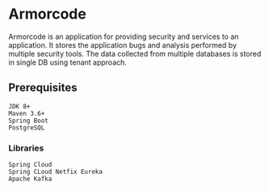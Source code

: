 # Armorcode
Armorcode is an application for providing security and services to an application. It stores the application bugs and analysis performed by multiple security tools.
The data collected from multiple databases is stored in single DB using tenant approach. 

## Prerequisites

```
JDK 8+
Maven 3.6+
Spring Boot
PostgreSQL
```
### Libraries

```
Spring Cloud
Spring CLoud Netfix Eureka
Apache Kafka
```


